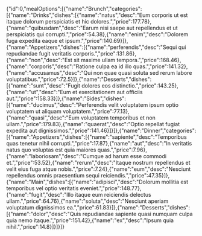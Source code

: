 

{"id":0,"mealOptions":[{"name":"Brunch","categories":[{"name":"Drinks","dishes":[{"name":"natus","desc":"Eum corporis ut est itaque dolorum perspiciatis et hic dolores.","price":177.78},{"name":"quibusdam","desc":"Earum nisi saepe aut repellendus et ut perspiciatis qui corrupti.","price":54.38},{"name":"enim","desc":"Dolorem fuga expedita eaque et ipsum.","price":140.69}]},{"name":"Appetizers","dishes":[{"name":"perferendis","desc":"Sequi qui repudiandae fugit veritatis corporis.","price":131.86},{"name":"non","desc":"Est sit maxime ullam tempora.","price":168.46},{"name":"corporis","desc":"Ratione culpa ea id illo quas.","price":141.32},{"name":"accusamus","desc":"Qui non quae quasi soluta sed rerum labore voluptatibus.","price":72.5}]},{"name":"Desserts","dishes":[{"name":"sunt","desc":"Fugit dolores eos distinctio.","price":143.25},{"name":"ut","desc":"Eum et exercitationem aut officiis aut.","price":158.33}]},{"name":"Sides","dishes":[{"name":"ducimus","desc":"Perferendis velit voluptatem ipsum optio voluptatem ut aliquam voluptatem.","price":77.13},{"name":"quasi","desc":"Eum voluptatem temporibus et non ullam.","price":179.83},{"name":"quaerat","desc":"Optio repellat fugiat expedita aut dignissimos.","price":141.46}]}]},{"name":"Dinner","categories":[{"name":"Appetizers","dishes":[{"name":"sapiente","desc":"Temporibus quas tenetur nihil corrupti.","price":17.87},{"name":"aut","desc":"In veritatis natus quo voluptas est quia maiores quas.","price":7.96},{"name":"laboriosam","desc":"Cumque ad harum esse commodi et.","price":53.52},{"name":"rerum","desc":"Itaque nostrum repellendus et velit eius fuga atque nobis.","price":7.24},{"name":"eum","desc":"Nesciunt repellendus omnis praesentium sequi reiciendis.","price":47.35}]},{"name":"Main","dishes":[{"name":"adipisci","desc":"Dolorum mollitia est temporibus vel optio veritatis eveniet.","price":148.77},{"name":"fugit","desc":"Illo itaque eum reiciendis delectus ullam.","price":64.76},{"name":"soluta","desc":"Nesciunt aperiam voluptatum dignissimos ea.","price":61.83}]},{"name":"Desserts","dishes":[{"name":"dolor","desc":"Quis repudiandae sapiente quasi numquam culpa quia nemo itaque.","price":151.42},{"name":"ex","desc":"Ipsum quia nihil.","price":14.8}]}]}]}

